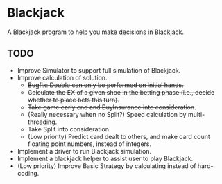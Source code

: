 # Blackjack

A Blackjack program to help you make decisions in Blackjack.

## TODO
- Improve Simulator to support full simulation of Blackjack.
- Improve calculation of solution.
    - ~~Bugfix: Double can only be performed on initial hands.~~
    - ~~Calculate the EX of a given shoe in the betting phase (i.e., decide whether to place bets this turn).~~
    - ~~Take game early end and BuyInsurance into consideration~~.
    - (Really necessary when no Split?) Speed calculation by multi-threading.
    - Take Split into consideration.
    - (Low priority) Predict card dealt to others, and make card count floating point numbers, instead of integers.
- Implement a driver to run Blackjack simulation.
- Implement a blackjack helper to assist user to play Blackjack.
- (Low priority) Improve Basic Strategy by calculating instead of hard-coding.
